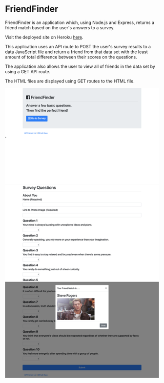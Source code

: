 # FriendFinder
FriendFinder is an application which, using Node.js and Express, returns a friend match based on the user's answers to a survey.

Visit the deployed site on Heroku [here](https://sleepy-springs-62403.herokuapp.com/).

This application uses an API route to POST the user's survey results to a data JavaScript file and return a friend from that data set with the least amount of total difference between their scores on the questions.

The application also allows the user to view all of friends in the data set by using a GET API route.

The HTML files are displayed using GET routes to the HTML file.

<img src="/images/home.png" width="800px">
<img src="/images/survey.png" width="800px">
<img src="/images/result.png" width="800px">
